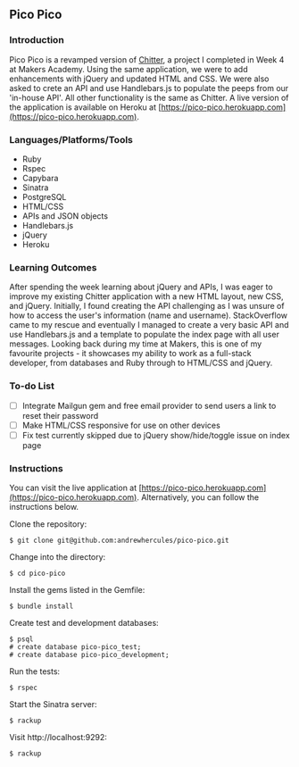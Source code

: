 ## Pico Pico

### Introduction

Pico Pico is a revamped version of [Chitter](http://github.com/andrewhercules/chitter), a project I completed in Week 4 at Makers Academy. Using the same application, we were to add enhancements with jQuery and updated HTML and CSS. We were also asked to crete an API and use Handlebars.js to populate the peeps from our 'in-house API'. All other functionality is the same as Chitter. A live version of the application is available on Heroku at [https://pico-pico.herokuapp.com](https://pico-pico.herokuapp.com).

### Languages/Platforms/Tools

* Ruby
* Rspec
* Capybara
* Sinatra
* PostgreSQL
* HTML/CSS
* APIs and JSON objects
* Handlebars.js
* jQuery
* Heroku

### Learning Outcomes

After spending the week learning about jQuery and APIs, I was eager to improve my existing Chitter application with a new HTML layout, new CSS, and jQuery. Initially, I found creating the API challenging as I was unsure of how to access the user's information (name and username). StackOverflow came to my rescue and eventually I managed to create a very basic API and use Handlebars.js and a template to populate the index page with all user messages. Looking back during my time at Makers, this is one of my favourite projects - it showcases my ability to work as a full-stack developer, from databases and Ruby through to HTML/CSS and jQuery.

### To-do List

- [ ] Integrate Mailgun gem and free email provider to send users a link to reset their password
- [ ] Make HTML/CSS responsive for use on other devices
- [ ] Fix test currently skipped due to jQuery show/hide/toggle issue on index page

### Instructions

You can visit the live application at [https://pico-pico.herokuapp.com](https://pico-pico.herokuapp.com). Alternatively, you can follow the instructions below.

Clone the repository:

```
$ git clone git@github.com:andrewhercules/pico-pico.git
```

Change into the directory:

```
$ cd pico-pico
```

Install the gems listed in the Gemfile:

```
$ bundle install
```

Create test and development databases:

```
$ psql
# create database pico-pico_test;
# create database pico-pico_development;
```

Run the tests:

```
$ rspec
```

Start the Sinatra server:

```
$ rackup
```

Visit http://localhost:9292:

```
$ rackup
```